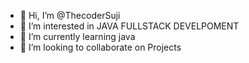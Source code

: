 - 👋 Hi, I’m @ThecoderSuji
- 👀 I’m interested in JAVA FULLSTACK DEVELPOMENT
- 🌱 I’m currently learning java
- 💞️ I’m looking to collaborate on Projects


<!---
ThecoderSuji/ThecoderSuji is a ✨ special ✨ repository because its `README.md` (this file) appears on your GitHub profile.
You can click the Preview link to take a look at your changes.
--->
